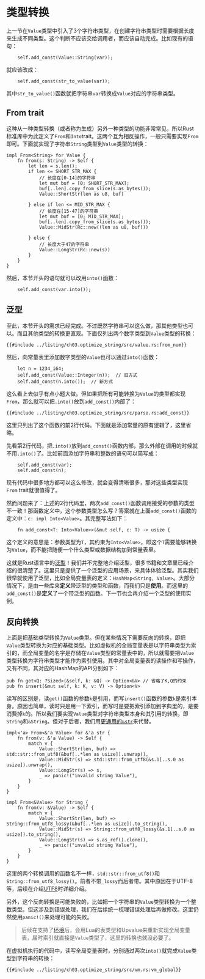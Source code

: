 # 类型转换

上一节在`Value`类型中引入了3个字符串类型，在创建字符串类型时需要根据长度来生成不同类型。这个判断不应该交给调用者，而应该自动完成。比如现有的语句：

```rust,ignore
    self.add_const(Value::String(var));
```

就应该改成：

```rust,ignore
    self.add_const(str_to_value(var));
```

其中`str_to_value()`函数就把字符串`var`转换成`Value`对应的字符串类型。

## From trait

这种从一种类型转换（或者称为生成）另外一种类型的功能非常常见，所以Rust标准库中为此定义了`From`和`Into`trait。这两个互为相反操作，一般只需要实现`From`即可。下面就实现了字符串`String`类型到`Value`类型的转换：

```rust,ignore
impl From<String> for Value {
    fn from(s: String) -> Self {
        let len = s.len();
        if len <= SHORT_STR_MAX {
            // 长度在[0-14]的字符串
            let mut buf = [0; SHORT_STR_MAX];
            buf[..len].copy_from_slice(s.as_bytes());
            Value::ShortStr(len as u8, buf)

        } else if len <= MID_STR_MAX {
            // 长度在[15-47]的字符串
            let mut buf = [0; MID_STR_MAX];
            buf[..len].copy_from_slice(s.as_bytes());
            Value::MidStr(Rc::new((len as u8, buf)))

        } else {
            // 长度大于47的字符串
            Value::LongStr(Rc::new(s))
        }
    }
}
```

然后，本节开头的语句就可以改用`into()`函数：

```rust,ignore
    self.add_const(var.into());
```

## 泛型

至此，本节开头的需求已经完成。不过既然字符串可以这么做，那其他类型也可以。而且其他类型的转换更直观。下面仅列出两个数字类型到`Value`类型的转换：

```rust,ignore
{{#include ../listing/ch03.optimize_string/src/value.rs:from_num}}
```

然后，向常量表里添加数字类型的`Value`也可以通过`into()`函数：

```rust,ignore
    let n = 1234_i64;
    self.add_const(Value::Integer(n));  // 旧方式
    self.add_const(n.into());  // 新方式
```

这么看上去似乎有点小题大做。但如果把所有可能转换为`Value`的类型都实现`From`，那么就可以把`.into()`放到`add_const()`内部了：

```rust,ignore
{{#include ../listing/ch03.optimize_string/src/parse.rs:add_const}}
```

这里只列出了这个函数的前2行代码。下面就是添加常量的原有逻辑了，这里省略。

先看第2行代码，把`.into()`放到`add_const()`函数内部，那么外部在调用的时候就不用`.into()`了。比如前面添加字符串和整数的语句可以简写成：

```rust,ignore
    self.add_const(var);
    self.add_const(n);
```

现有代码中很多地方都可以这么修改，就会变得清晰很多，那对这些类型实现`From` trait就很值得了。

然而问题来了：上述的2行代码里，两次`add_const()`函数调用接受的参数的类型不一致！那函数定义中，这个参数类型怎么写？答案就在上面`add_const()`函数的定义中：`c: impl Into<Value>`。其完整写法如下：

```rust,ignore
    fn add_const<T: Into<Value>>(&mut self, c: T) -> usize {
```

这个定义的意思是：参数类型为`T`，其约束为`Into<Value>`，即这个`T`需要能够转换为`Value`，而不能把随便一个什么类型或数据结构加到常量表里。

这就是Rust语言中的[泛型](https://kaisery.github.io/trpl-zh-cn/ch10-01-syntax.html)！我们并不完整地介绍泛型，很多书籍和文章里已经介绍的很清楚了。这里只是提供了一个泛型的应用场景，来具体体验泛型。其实我们很早就使用了泛型，比如全局变量表的定义：`HashMap<String, Value>`。大部分情况下，是由一些库来**定义**带泛型的类型和函数，而我们只是**使用**。而这里的`add_const()`是**定义**了一个带泛型的函数。下一节也会再介绍一个泛型的使用实例。

## 反向转换

上面是把基础类型转换为`Value`类型。但在某些情况下需要反向的转换，即把`Value`类型转换为对应的基础类型。比如虚拟机的全局变量表是以字符串类型为索引的，而全局变量的名字是存储在`Value`类型的常量表中的，所以就需要把`Value`类型转换为字符串类型才能作为索引使用。其中对全局变量表的读操作和写操作，又有不同，其对应的HashMap的API分别如下：

```rust,ignore
pub fn get<Q: ?Sized>(&self, k: &Q) -> Option<&V> // 省略了K,Q的约束
pub fn insert(&mut self, k: K, v: V) -> Option<V>
```

读写的区别是，读`get()`函数的参数`k`是引用，而写`insert()`函数的参数`k`是索引本身。原因也简单，读时只是用一下索引，而写时是要把索引添加到字典里的，是要消费掉`k`的。所以我们要实现`Value`类型对字符串类型本身和其引用的转换，即`String`和`&String`。但对于后者，我们用[更通用的`&str`](https://kaisery.github.io/trpl-zh-cn/ch04-03-slices.html#%E5%AD%97%E7%AC%A6%E4%B8%B2-slice-%E4%BD%9C%E4%B8%BA%E5%8F%82%E6%95%B0)来代替。

```rust,ignore
impl<'a> From<&'a Value> for &'a str {
    fn from(v: &'a Value) -> Self {
        match v {
            Value::ShortStr(len, buf) => std::str::from_utf8(&buf[..*len as usize]).unwrap(),
            Value::MidStr(s) => std::str::from_utf8(&s.1[..s.0 as usize]).unwrap(),
            Value::LongStr(s) => s,
            _ => panic!("invalid string Value"),
        }
    }
}

impl From<&Value> for String {
    fn from(v: &Value) -> Self {
        match v {
            Value::ShortStr(len, buf) => String::from_utf8_lossy(&buf[..*len as usize]).to_string(),
            Value::MidStr(s) => String::from_utf8_lossy(&s.1[..s.0 as usize]).to_string(),
            Value::LongStr(s) => s.as_ref().clone(),
            _ => panic!("invalid string Value"),
        }
    }
}
```

这里的两个转换调用的函数名不一样，`std::str::from_utf8()`和`String::from_utf8_lossy()`。前者不带`_lossy`而后者带。其中原因在于UTF-8等，后续在介绍[UTF8](./ch03-04.unicode_utf8.md)时详细介绍。

另外，这个反向转换是可能失败的，比如把一个字符串的`Value`类型转换为一个整数类型。但这涉及到错误处理，我们在后续统一梳理错误处理后再做修改。这里仍然使用`panic!()`来处理可能的失败。

> 后续在支持了[环境](./ch09-06.environment.md)后，会用Lua的表类型和Upvalue来重新实现全局变量表，届时索引就直接是`Value`类型了，这里的转换也就没必要了。

在虚拟机执行的代码中，读写全局变量表时，分别通过两次`into()`就完成`Value`类型到字符串的转换：

```rust,ignore
{{#include ../listing/ch03.optimize_string/src/vm.rs:vm_global}}
```